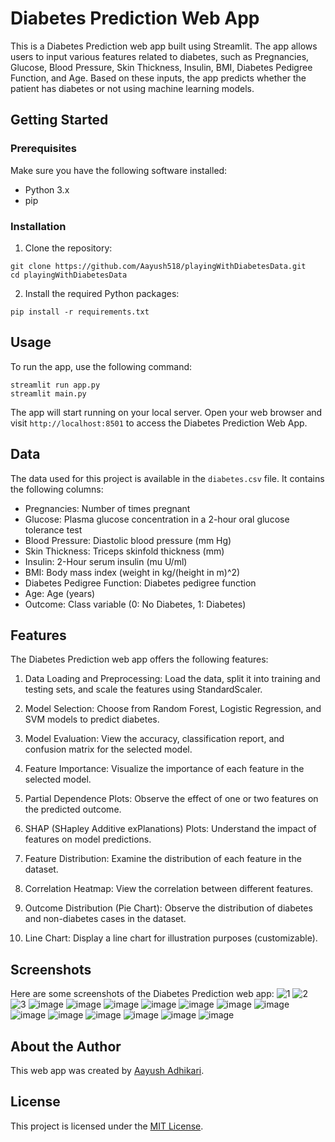 # Diabetes Prediction Web App

This is a Diabetes Prediction web app built using Streamlit. The app allows users to input various features related to diabetes, such as Pregnancies, Glucose, Blood Pressure, Skin Thickness, Insulin, BMI, Diabetes Pedigree Function, and Age. Based on these inputs, the app predicts whether the patient has diabetes or not using machine learning models.

## Getting Started

### Prerequisites

Make sure you have the following software installed:

- Python 3.x
- pip

### Installation

1. Clone the repository:

```
git clone https://github.com/Aayush518/playingWithDiabetesData.git
cd playingWithDiabetesData
```

2. Install the required Python packages:

```
pip install -r requirements.txt
```

## Usage

To run the app, use the following command:

```
streamlit run app.py
streamlit main.py
```

The app will start running on your local server. Open your web browser and visit `http://localhost:8501` to access the Diabetes Prediction Web App.

## Data

The data used for this project is available in the `diabetes.csv` file. It contains the following columns:

- Pregnancies: Number of times pregnant
- Glucose: Plasma glucose concentration in a 2-hour oral glucose tolerance test
- Blood Pressure: Diastolic blood pressure (mm Hg)
- Skin Thickness: Triceps skinfold thickness (mm)
- Insulin: 2-Hour serum insulin (mu U/ml)
- BMI: Body mass index (weight in kg/(height in m)^2)
- Diabetes Pedigree Function: Diabetes pedigree function
- Age: Age (years)
- Outcome: Class variable (0: No Diabetes, 1: Diabetes)

## Features

The Diabetes Prediction web app offers the following features:

1. Data Loading and Preprocessing: Load the data, split it into training and testing sets, and scale the features using StandardScaler.

2. Model Selection: Choose from Random Forest, Logistic Regression, and SVM models to predict diabetes.

3. Model Evaluation: View the accuracy, classification report, and confusion matrix for the selected model.

4. Feature Importance: Visualize the importance of each feature in the selected model.

5. Partial Dependence Plots: Observe the effect of one or two features on the predicted outcome.

6. SHAP (SHapley Additive exPlanations) Plots: Understand the impact of features on model predictions.

7. Feature Distribution: Examine the distribution of each feature in the dataset.

8. Correlation Heatmap: View the correlation between different features.

9. Outcome Distribution (Pie Chart): Observe the distribution of diabetes and non-diabetes cases in the dataset.

10. Line Chart: Display a line chart for illustration purposes (customizable).

## Screenshots

Here are some screenshots of the Diabetes Prediction web app:
![1](https://github.com/Aayush518/playingWithDiabetesData/assets/77236863/a073dccd-437d-4377-b182-b0a72e76f8af)
![2](https://github.com/Aayush518/playingWithDiabetesData/assets/77236863/46250c77-1f41-41a8-8d04-2efe3b191f87)
![3](https://github.com/Aayush518/playingWithDiabetesData/assets/77236863/e985412a-638d-423c-aee9-fc8bc9e42e59)
![image](https://github.com/Aayush518/playingWithDiabetesData/assets/77236863/b4f7125b-7f90-4314-a165-ca31d7cbcbce)
![image](https://github.com/Aayush518/playingWithDiabetesData/assets/77236863/f1410b7d-8d93-418a-9014-54b30c7fda7b)
![image](https://github.com/Aayush518/playingWithDiabetesData/assets/77236863/b6485842-d5c7-4314-967a-0a5eb4666d1d)
![image](https://github.com/Aayush518/playingWithDiabetesData/assets/77236863/e490d839-3239-470b-b81a-7c6643297068)
![image](https://github.com/Aayush518/playingWithDiabetesData/assets/77236863/d7c1d04e-7e89-4445-a9b3-7bcce6b4dc6c)
![image](https://github.com/Aayush518/playingWithDiabetesData/assets/77236863/53d2cae2-8a46-4041-bf30-933ca9a4e136)
![image](https://github.com/Aayush518/playingWithDiabetesData/assets/77236863/9eb08adf-1f47-41a5-a732-75d672cdcea4)
![image](https://github.com/Aayush518/playingWithDiabetesData/assets/77236863/abe0b26d-cecd-424a-a3cf-e3b9239ce789)
![image](https://github.com/Aayush518/playingWithDiabetesData/assets/77236863/aa2f9608-d7e0-437f-83f9-eceb61928909)
![image](https://github.com/Aayush518/playingWithDiabetesData/assets/77236863/e0c507f6-8d62-42a8-9642-96507c08f2d5)
![image](https://github.com/Aayush518/playingWithDiabetesData/assets/77236863/6d323633-78f8-4ca0-a09e-b164297f415c)
![image](https://github.com/Aayush518/playingWithDiabetesData/assets/77236863/32d89705-c01a-4ae7-a24c-73442a9c9aeb)
![image](https://github.com/Aayush518/playingWithDiabetesData/assets/77236863/35d0fd69-b89c-4824-9d68-580b9fc133ea)








## About the Author

This web app was created by [Aayush Adhikari](https://github.com/Aayush518).

## License

This project is licensed under the [MIT License](LICENSE).
